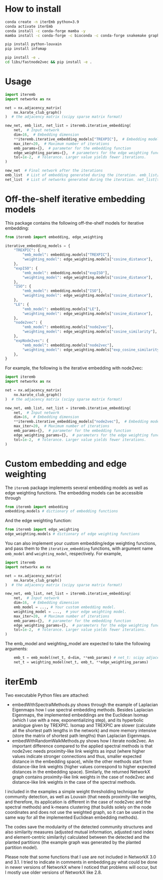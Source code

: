 # How to install
```bash
conda create -n iterEmb python=3.9
conda activate iterEmb
conda install -c conda-forge mamba -y
mamba install -c conda-forge -c bioconda -c conda-forge snakemake graph-tool scikit-learn numpy==1.23.5 numba scipy pandas networkx seaborn matplotlib gensim ipykernel tqdm black -y

pip install python-louvain
pip install infomap

pip install -e .
cd libs/fastnode2vec && pip install -e .
```

# Usage

```python
import iteremb
import networkx as nx

net = nx.adjacency_matrix(
    nx.karate_club_graph()
)  # the adjacency matrix (scipy sparse matrix format)

new_net, emb_list, net_list = iteremb.iterative_embedding(
    net,  # Input network
    dim=16,  # Embedding dimension
    **iteremb.iterative_embedding_models["TREXPIC"],  # Embedding models
    max_iter=20,  # Maximum number of iterations
    emb_params={},  # parameter for the embedding function
    edge_weighting_params={},  # parameters for the edge weighting function
    tol=1e-2,  # Tolerance. Larger value yields fewer iterations.
)

new_net  # Final network after the iterations
emb_list  # List of embedding generated during the iteration. emb_list[t] is the one at the $t$th iteration
net_list  # List of networks generated during the iteration. net_list[t] is the one at the $t$th iteration
```

# Off-the-shelf iterative embedding models

This package contains the following off-the-shelf models for iterative embedding:

```python
from iteremb import embedding, edge_weighting

iterative_embedding_models = {
    "TREXPIC": {
        "emb_model": embedding.models["TREXPIC"],
        "weighting_model": edge_weighting.models["cosine_distance"],
    },
    "expISO": {
        "emb_model": embedding.models["expISO"],
        "weighting_model": edge_weighting.models["cosine_distance"],
    },
    "ISO": {
        "emb_model": embedding.models["ISO"],
        "weighting_model": edge_weighting.models["cosine_distance"],
    },
    "LE": {
        "emb_model": embedding.models["LE"],
        "weighting_model": edge_weighting.models["cosine_distance"],
    },
    "node2vec": {
        "emb_model": embedding.models["node2vec"],
        "weighting_model": edge_weighting.models["cosine_similarity"],
    },
    "expNode2vec": {
        "emb_model": embedding.models["node2vec"],
        "weighting_model": edge_weighting.models["exp_cosine_similarity"],
    },
}
```

For example, the following is the iterative embedding with node2vec:

```python
import iteremb
import networkx as nx

net = nx.adjacency_matrix(
    nx.karate_club_graph()
)  # the adjacency matrix (scipy sparse matrix format)

new_net, emb_list, net_list = iteremb.iterative_embedding(
    net,  # Input network
    dim=16,  # Embedding dimension
    **iteremb.iterative_embedding_models["node2vec"],  # Embedding models
    max_iter=20,  # Maximum number of iterations
    emb_params={},  # parameter for the embedding function
    edge_weighting_params={},  # parameters for the edge weighting function
    tol=1e-2,  # Tolerance. Larger value yields fewer iterations.
)
```

# Custom embedding and edge weighting

The `iteremb` package implements several embedding models as well as edge weighting functions. The embedding models can be accessible through
```python
from iteremb import embedding
embedding.models # dictionary of embedding functions
```
And the edge weighting function:
```python
from iteremb import edge_weighting
edge_weighting.models # dictionary of edge weighting functions
```

You can also implement your custom embedding/edge weighting functions, and pass them to the `iterative_embedding` functions, with argument name `emb_model` and `weighting_model`, respectively. For example,

```python
import iteremb
import networkx as nx

net = nx.adjacency_matrix(
    nx.karate_club_graph()
)  # the adjacency matrix (scipy sparse matrix format)

new_net, emb_list, net_list = iteremb.iterative_embedding(
    net,  # Input network
    dim=16,  # Embedding dimension
    emb_model = ..., # Your custom embedding model.
    weighting_model = ...,  # your edge weighting model.
    max_iter=20,  # Maximum number of iterations
    emb_params={},  # parameter for the embedding function
    edge_weighting_params={},  # parameters for the edge weighting function
    tol=1e-2,  # Tolerance. Larger value yields fewer iterations.
)
```
The emb_model and weighting_model are expected to take the following arguments:
```python
    emb_t = emb_model(net_t, d=dim, **emb_params) # net_t: scipy adjacency matrix, emb_t is a numpy array of shape (num. nodes, dim)
    net_t = weighting_model(net_t, emb_t, **edge_weighting_params)
```

# iterEmb

Two executable Python files are attached:
- embedWithSpectralMethods.py shows through the example of Laplacian Eigenmaps how I use spectral embedding methods. Besides Laplacian Eigenmaps, the implemented embeddings are the Euclidean Isomap (which I use with a new, exponentializing step), and its hyperbolic analogue given by TREXPIC. Isomap and TREXPIC are slower (calculate all the shortest path lengths in the network) and more memory intensive (store the matrix of shortest path lengths) than Laplacian Eigenmaps.
- embedWithRandomWalkMethods.py shows how I iterate node2vec. An important difference compared to the applied spectral methods is that node2vec needs proximity-like link weights as input (where higher values indicate stronger connections and thus, smaller expected distance in the embedding space), while the other methods start from distance-like link weights (higher values correspond to higher expected distances in the embedding space). Similarly, the returned NetworkX graph contains proximity-like link weights in the case of node2vec and distance-like link weights in the case of the spectral methods.

I included in the examples a simple weight thresholding technique for community detection, as well as Louvain (that needs proximity-like weights, and therefore, its application is different in the case of node2vec and the spectral methods) and k-means clustering (that builds solely on the node coordinates and does not use the weighted graph, so it can be used in the same way for all the implemented Euclidean embedding methods).

The codes save the modularity of the detected community structures and also similarity measures (adjusted mutual information, adjusted rand index and element-centric similarity) calculated between the detected and the planted partitions (the example graph was generated by the planted partition model).

Please note that some functions that I use are not included in NetworkX 3.0 and 3.1. I tried to indicate in comments in embedding.py what could be done in newer versions of NetworkX where I noticed that problems will occur, but I mostly use older versions of NetworkX like 2.8.
